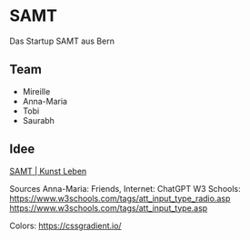 # SAMT
 Das Startup SAMT aus Bern

## Team
- Mireille
- Anna-Maria
- Tobi
- Saurabh

## Idee
[SAMT | Kunst Leben](https://543894-9.web.fhgr.ch/)




Sources Anna-Maria: 
Friends, Internet: 
ChatGPT
W3 Schools: 
https://www.w3schools.com/tags/att_input_type_radio.asp
https://www.w3schools.com/tags/att_input_type.asp 

Colors: 
https://cssgradient.io/
